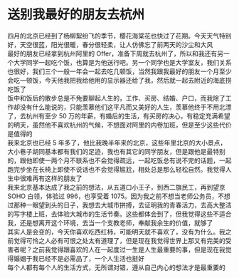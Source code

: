 # 送别我最好的朋友去杭州

四月的北京已经到了杨柳絮纷飞的季节，樱花海棠花也快过了花期。今天天气特别好，天空很蓝，阳光很暖，春分很轻柔，让人仿佛忘了前两天的沙尘和大风  
最好的朋友已经拿到杭州阿里的 Offer，准备下周就去杭州了，所以和我还有另一个大学同学一起吃个饭，也算是为他送行吧。另一个同学也是大学室友，我们关系也很好，我们三个一般一年会一起去吃几顿饭，当然我跟我最好的朋友一个月至少会吃一顿饭，今天他我把我给他用的显示器还给了我，然后就一起去附近的海底捞吃饭了  
饭中和饭后的散步总是不免要聊起人生的，工作、买房、结婚、户口，而我除了工作却没有什么能说的，只能羡慕他们这平凡而又美好的人生，羡慕他终于不用北漂了，去杭州有至少 50 万的年薪，有婚后的生活，有买房的决心，有稳定充满希望的明天，虽然他不喜欢杭州的气候，不想面对阿里的内卷加班，但是至少这些代价是值得的  
我来北京也已经 5 年多了，他比我晚半年来的北京，这些年里北京的大小景点，大小巷子胡同基本都有我们的足迹，我也有其它的同学朋友，但是跟他是最特别的，跟他即使一两个月不联系也不会觉得疏远，一起吃饭总有说不完的话题，一起跑完步坐在长椅上即使不说话也不会觉得尴尬，相处总是那么轻松自然。我觉得人生中很难再有这样的朋友了  
我来北京基本达成了我之前的想法，从五道口小王子，到西二旗民工，再到望京 SOHO 白领，体验过 996，也享受着 1075。因为我之前不想当老师公务员，不想过那种一眼望到头的日子，我想去大城市拼搏，去证明我的青春活力，去高大整洁的写字楼上班，去体验大城市的生活节奏。这些都体会到了，但我觉得这些不适合我，还是想离开这个环境，去当一个支教老师，奉献我余生的价值，就够了  
其实人是会变的，今天你喜欢吃西红柿，可能明天就不喜欢了，没有为什么。我之前觉得可怜之人必有可恨之处太有道理了，但是现在我觉得世界上那又有完美的受害者呢？之前我觉得跟喜欢的人在一起度过一生是人生最重要的事，但是现在我觉得婚姻于我已经不是必需品了，一个人生活也挺好  
每个人都有每个人的生活方式，无所谓对错，遵从自己内心的想法才是最重要的  
